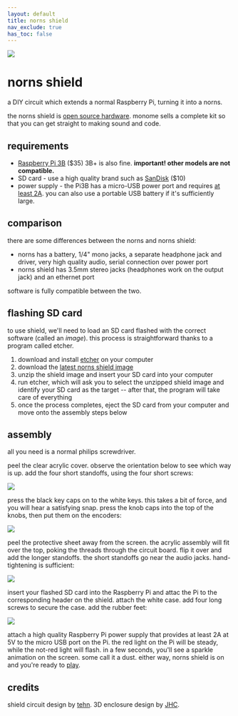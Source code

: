 ```yaml
---
layout: default
title: norns shield
nav_exclude: true
has_toc: false
---
```


![](https://monome.org/docs/norns/image/norns-shield.png)

# norns shield

a DIY circuit which extends a normal Raspberry Pi, turning it into a norns.

the norns shield is [open source hardware](https://github.com/monome/norns-shield). monome sells a complete kit so that you can get straight to making sound and code.

## requirements

- [Raspberry Pi 3B](https://www.raspberrypi.org/products/raspberry-pi-3-model-b) ($35) 3B+ is also fine. **important! other models are not compatible.**
- SD card - use a high quality brand such as [SanDisk](https://www.adafruit.com/product/2820) ($10)
- power supply - the Pi3B has a micro-USB power port and requires [at least 2A](https://www.adafruit.com/product/1995). you can also use a portable USB battery if it's sufficiently large.

## comparison

there are some differences between the norns and norns shield:

- norns has a battery, 1/4" mono jacks, a separate headphone jack and driver, very high quality audio, serial connection over power port
- norns shield has 3.5mm stereo jacks (headphones work on the output jack) and an ethernet port

software is fully compatible between the two.

## flashing SD card

to use shield, we'll need to load an SD card flashed with the correct software (called an *image*). this process is straightforward thanks to a program called etcher.

1. download and install [etcher](https://www.balena.io/etcher/) on your computer
2. download the [latest norns shield image](https://github.com/monome/norns-image/releases/download/201202/norns201202-shield.img.zip)
3. unzip the shield image and insert your SD card into your computer
4. run etcher, which will ask you to select the unzipped shield image and identify your SD card as the target -- after that, the program will take care of everything
5. once the process completes, eject the SD card from your computer and move onto the assembly steps below

## assembly

all you need is a normal philips screwdriver.

peel the clear acrylic cover. observe the orientation below to see which way is up. add the four short standoffs, using the four short screws:

![](https://monome.org/docs/norns/image/norns-shield-assembly1.png)

press the black key caps on to the white keys. this takes a bit of force, and you will hear a satisfying snap. press the knob caps into the top of the knobs, then put them on the encoders:

![](https://monome.org/docs/norns/image/norns-shield-assembly2.png)

peel the protective sheet away from the screen. the acrylic assembly will fit over the top, poking the threads through the circuit board. flip it over and add the longer standoffs. the short standoffs go near the audio jacks. hand-tightening is sufficient:

![](https://monome.org/docs/norns/image/norns-shield-assembly3.png)

insert your flashed SD card into the Raspberry Pi and attac the Pi to the corresponding header on the shield. attach the white case. add four long screws to secure the case. add the rubber feet:

![](https://monome.org/docs/norns/image/norns-shield-assembly4.png)

attach a high quality Raspberry Pi power supply that provides at least 2A at 5V to the micro USB port on the Pi. the red light on the Pi will be steady, while the not-red light will flash. in a few seconds, you'll see a sparkle animation on the screen. some call it a dust. either way, norns shield is on and you're ready to [play](../play).

## credits

shield circuit design by [tehn](https://llllllll.co/u/tehn). 3D enclosure design by [JHC](https://llllllll.co/u/JHC).
